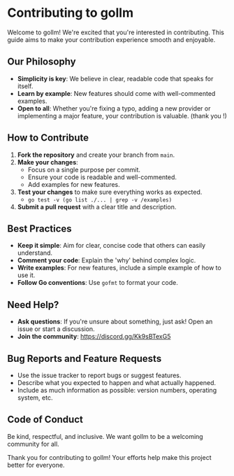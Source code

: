# Contributing to gollm

Welcome to gollm! We're excited that you're interested in contributing. This guide aims to make your contribution experience smooth and enjoyable.

## Our Philosophy

- **Simplicity is key**: We believe in clear, readable code that speaks for itself.
- **Learn by example**: New features should come with well-commented examples.
- **Open to all**: Whether you're fixing a typo, adding a new provider or implementing a major feature, your contribution is valuable. (thank you !)

## How to Contribute

1. **Fork the repository** and create your branch from `main`.
2. **Make your changes**:
   - Focus on a single purpose per commit.
   - Ensure your code is readable and well-commented.
   - Add examples for new features.
3. **Test your changes** to make sure everything works as expected.
   - `go test -v (go list ./... | grep -v /examples)`
4. **Submit a pull request** with a clear title and description.

## Best Practices

- **Keep it simple**: Aim for clear, concise code that others can easily understand.
- **Comment your code**: Explain the 'why' behind complex logic.
- **Write examples**: For new features, include a simple example of how to use it.
- **Follow Go conventions**: Use `gofmt` to format your code.

## Need Help?

- **Ask questions**: If you're unsure about something, just ask! Open an issue or start a discussion.
- **Join the community**: https://discord.gg/Kk9sBTexG5

## Bug Reports and Feature Requests

- Use the issue tracker to report bugs or suggest features.
- Describe what you expected to happen and what actually happened.
- Include as much information as possible: version numbers, operating system, etc.

## Code of Conduct

Be kind, respectful, and inclusive. We want gollm to be a welcoming community for all.

Thank you for contributing to gollm! Your efforts help make this project better for everyone.
